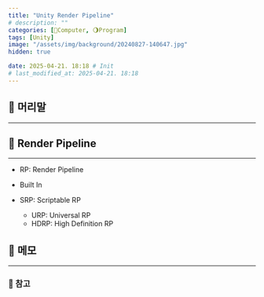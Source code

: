 ```yaml
---
title: "Unity Render Pipeline"
# description: ""
categories: [💫Computer, 🌖Program]
tags: [Unity]
image: "/assets/img/background/20240827-140647.jpg"
hidden: true

date: 2025-04-21. 18:18 # Init
# last_modified_at: 2025-04-21. 18:18
---
```


## 💫 머리말

---

## 💫 Render Pipeline

---

- RP: Render Pipeline

- Built In
- SRP: Scriptable RP
  - URP: Universal RP
  - HDRP: High Definition RP

## 💫 메모

---

### 🫧 참고
